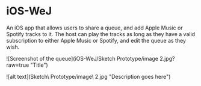 # iOS-WeJ

An iOS app that allows users to share a queue, and add Apple Music or Spotify tracks to it. The host can play the tracks as long as they have a valid subscription to either Apple Music or Spotify, and edit the queue as they wish.


![Screenshot of the queue](iOS-WeJ/Sketch Prototype/image 2.jpg?raw=true "Title")

![alt text](Sketch\ Prototype/image\ 2.jpg "Description goes here")
